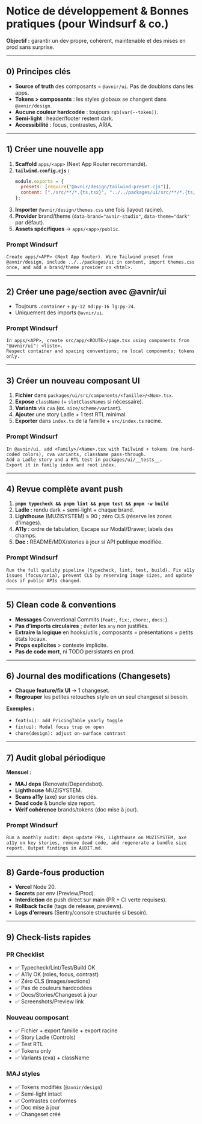 # Notice de développement & Bonnes pratiques (pour Windsurf & co.)

**Objectif :** garantir un dev propre, cohérent, maintenable et des mises en prod sans surprise.

---

## 0) Principes clés

- **Source of truth** des composants = `@avnir/ui`. Pas de doublons dans les apps.
- **Tokens > composants** : les styles globaux se changent dans `@avnir/design`.
- **Aucune couleur hardcodée** : toujours `rgb(var(--token))`.
- **Semi-light** : header/footer restent dark.
- **Accessibilité** : focus, contrastes, ARIA.

---

## 1) Créer une nouvelle app

1. **Scaffold** `apps/<app>` (Next App Router recommandé).
2. **`tailwind.config.cjs` :**
   ```js
   module.exports = {
     presets: [require("@avnir/design/tailwind-preset.cjs")],
     content: ["./src/**/*.{ts,tsx}", "../../packages/ui/src/**/*.{ts,tsx}"],
   };
   ```
3. **Importer** `@avnir/design/themes.css` une fois (layout racine).
4. **Provider** brand/theme (`data-brand="avnir-studio"`, `data-theme="dark"` par défaut).
5. **Assets spécifiques** → `apps/<app>/public`.

### Prompt Windsurf

```
Create apps/<APP> (Next App Router). Wire Tailwind preset from @avnir/design, include ../../packages/ui in content, import themes.css once, and add a brand/theme provider on <html>.
```

---

## 2) Créer une page/section avec @avnir/ui

- Toujours `.container` + `py-12 md:py-16 lg:py-24`.
- Uniquement des imports `@avnir/ui`.

### Prompt Windsurf

```
In apps/<APP>, create src/app/<ROUTE>/page.tsx using components from "@avnir/ui": <liste>.
Respect container and spacing conventions; no local components; tokens only.
```

---

## 3) Créer un nouveau composant UI

1. **Fichier** dans `packages/ui/src/components/<famille>/<Nom>.tsx`.
2. **Expose** `className` (+ `slotClassNames` si nécessaire).
3. **Variants** via `cva` (ex. `size/scheme/variant`).
4. **Ajouter** une story Ladle + 1 test RTL minimal.
5. **Exporter** dans `index.ts` de la famille + `src/index.ts` racine.

### Prompt Windsurf

```
In @avnir/ui, add <Family>/<Name>.tsx with Tailwind + tokens (no hard-coded colors), cva variants, className pass-through.
Add a Ladle story and a RTL test in packages/ui/__tests__.
Export it in family index and root index.
```

---

## 4) Revue complète avant push

1. **`pnpm typecheck && pnpm lint && pnpm test && pnpm -w build`**
2. **Ladle :** rendu dark + semi-light + chaque brand.
3. **Lighthouse** (MUZISYSTEM) ≥ 90 ; zéro CLS (réserve les zones d'images).
4. **A11y :** ordre de tabulation, Escape sur Modal/Drawer, labels des champs.
5. **Doc :** README/MDX/stories à jour si API publique modifiée.

### Prompt Windsurf

```
Run the full quality pipeline (typecheck, lint, test, build). Fix a11y issues (focus/aria), prevent CLS by reserving image sizes, and update docs if public APIs changed.
```

---

## 5) Clean code & conventions

- **Messages** Conventional Commits (`feat:`, `fix:`, `chore:`, `docs:`).
- **Pas d'imports circulaires** ; éviter les `any` non justifiés.
- **Extraire la logique** en hooks/utils ; composants = présentations + petits états locaux.
- **Props explicites** > contexte implicite.
- **Pas de code mort**, ni TODO persistants en prod.

---

## 6) Journal des modifications (Changesets)

- **Chaque feature/fix UI** → 1 changeset.
- **Regrouper** les petites retouches style en un seul changeset si besoin.

**Exemples :**

- `feat(ui): add PricingTable yearly toggle`
- `fix(ui): Modal focus trap on open`
- `chore(design): adjust on-surface contrast`

---

## 7) Audit global périodique

**Mensuel :**

- **MAJ deps** (Renovate/Dependabot).
- **Lighthouse** MUZISYSTEM.
- **Scans a11y** (axe) sur stories clés.
- **Dead code** & bundle size report.
- **Vérif cohérence** brands/tokens (doc mise à jour).

### Prompt Windsurf

```
Run a monthly audit: deps update PRs, Lighthouse on MUZISYSTEM, axe a11y on key stories, remove dead code, and regenerate a bundle size report. Output findings in AUDIT.md.
```

---

## 8) Garde-fous production

- **Vercel** Node 20.
- **Secrets** par env (Preview/Prod).
- **Interdiction** de push direct sur main (PR + CI verte requises).
- **Rollback facile** (tags de release, previews).
- **Logs d'erreurs** (Sentry/console structurée si besoin).

---

## 9) Check-lists rapides

### PR Checklist

- ✅ Typecheck/Lint/Test/Build OK
- ✅ A11y OK (roles, focus, contrast)
- ✅ Zéro CLS (images/sections)
- ✅ Pas de couleurs hardcodées
- ✅ Docs/Stories/Changeset à jour
- ✅ Screenshots/Preview link

### Nouveau composant

- ✅ Fichier + export famille + export racine
- ✅ Story Ladle (Controls)
- ✅ Test RTL
- ✅ Tokens only
- ✅ Variants (cva) + className

### MAJ styles

- ✅ Tokens modifiés (`@avnir/design`)
- ✅ Semi-light intact
- ✅ Contrastes conformes
- ✅ Doc mise à jour
- ✅ Changeset créé
